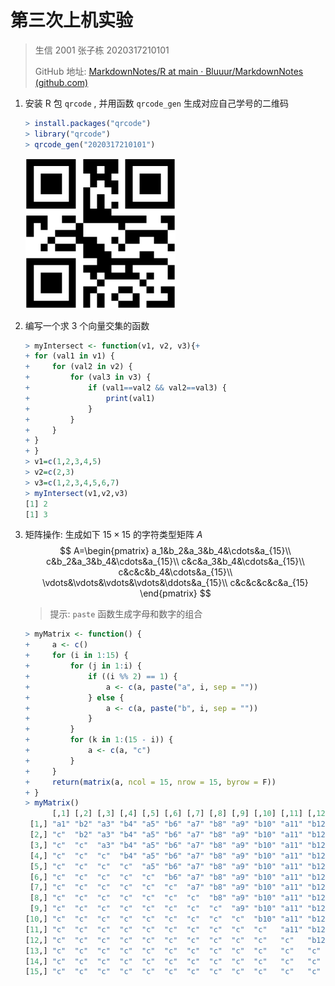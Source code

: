 # 第三次上机实验

> 生信 2001 张子栋 2020317210101
>
> GitHub 地址: [MarkdownNotes/R at main · Bluuur/MarkdownNotes (github.com)](https://github.com/Bluuur/MarkdownNotes/tree/main/R)

1. 安装 R 包 `qrcode` , 并用函数 `qrcode_gen` 生成对应自己学号的二维码

   ```R
   > install.packages("qrcode")
   > library("qrcode")
   > qrcode_gen("2020317210101")
   ```

   ![image-20220311161201924](张子栋_2020317210101_20220311_inclass.assets/image-20220311161201924.png)

2. 编写一个求 3 个向量交集的函数

   ```R
   > myIntersect <- function(v1, v2, v3){+
   + for (val1 in v1) {
   +     for (val2 in v2) {
   +         for (val3 in v3) {
   +             if (val1==val2 && val2==val3) {
   +                 print(val1)
   +             }
   +         }
   +     }
   + }
   + }
   > v1=c(1,2,3,4,5)
   > v2=c(2,3)
   > v3=c(1,2,3,4,5,6,7)
   > myIntersect(v1,v2,v3)
   [1] 2
   [1] 3
   ```

3. 矩阵操作: 生成如下 $15\times15$ 的字符类型矩阵 $A$
   $$
   A=\begin{pmatrix}
   a_1&b_2&a_3&b_4&\cdots&a_{15}\\
   c&b_2&a_3&b_4&\cdots&a_{15}\\
   c&c&a_3&b_4&\cdots&a_{15}\\
   c&c&c&b_4&\cdots&a_{15}\\
   \vdots&\vdots&\vdots&\vdots&\ddots&a_{15}\\
   c&c&c&c&c&a_{15}
   \end{pmatrix}
   $$

   > 提示: `paste` 函数生成字母和数字的组合

   ```R
   > myMatrix <- function() {
   +     a <- c()
   +     for (i in 1:15) {
   +         for (j in 1:i) {
   +             if ((i %% 2) == 1) {
   +                 a <- c(a, paste("a", i, sep = ""))
   +             } else {
   +                 a <- c(a, paste("b", i, sep = ""))
   +             }
   +         }
   +         for (k in 1:(15 - i)) {
   +             a <- c(a, "c")
   +         }
   +     }
   +     return(matrix(a, ncol = 15, nrow = 15, byrow = F))
   + }
   > myMatrix()
         [,1] [,2] [,3] [,4] [,5] [,6] [,7] [,8] [,9] [,10] [,11] [,12] [,13] [,14] [,15]
    [1,] "a1" "b2" "a3" "b4" "a5" "b6" "a7" "b8" "a9" "b10" "a11" "b12" "a13" "b14" "a15"
    [2,] "c"  "b2" "a3" "b4" "a5" "b6" "a7" "b8" "a9" "b10" "a11" "b12" "a13" "b14" "a15"
    [3,] "c"  "c"  "a3" "b4" "a5" "b6" "a7" "b8" "a9" "b10" "a11" "b12" "a13" "b14" "a15"
    [4,] "c"  "c"  "c"  "b4" "a5" "b6" "a7" "b8" "a9" "b10" "a11" "b12" "a13" "b14" "a15"
    [5,] "c"  "c"  "c"  "c"  "a5" "b6" "a7" "b8" "a9" "b10" "a11" "b12" "a13" "b14" "a15"
    [6,] "c"  "c"  "c"  "c"  "c"  "b6" "a7" "b8" "a9" "b10" "a11" "b12" "a13" "b14" "a15"
    [7,] "c"  "c"  "c"  "c"  "c"  "c"  "a7" "b8" "a9" "b10" "a11" "b12" "a13" "b14" "a15"
    [8,] "c"  "c"  "c"  "c"  "c"  "c"  "c"  "b8" "a9" "b10" "a11" "b12" "a13" "b14" "a15"
    [9,] "c"  "c"  "c"  "c"  "c"  "c"  "c"  "c"  "a9" "b10" "a11" "b12" "a13" "b14" "a15"
   [10,] "c"  "c"  "c"  "c"  "c"  "c"  "c"  "c"  "c"  "b10" "a11" "b12" "a13" "b14" "a15"
   [11,] "c"  "c"  "c"  "c"  "c"  "c"  "c"  "c"  "c"  "c"   "a11" "b12" "a13" "b14" "a15"
   [12,] "c"  "c"  "c"  "c"  "c"  "c"  "c"  "c"  "c"  "c"   "c"   "b12" "a13" "b14" "a15"
   [13,] "c"  "c"  "c"  "c"  "c"  "c"  "c"  "c"  "c"  "c"   "c"   "c"   "a13" "b14" "a15"
   [14,] "c"  "c"  "c"  "c"  "c"  "c"  "c"  "c"  "c"  "c"   "c"   "c"   "c"   "b14" "a15"
   [15,] "c"  "c"  "c"  "c"  "c"  "c"  "c"  "c"  "c"  "c"   "c"   "c"   "c"   "c"   "a15"
   ```
   
   